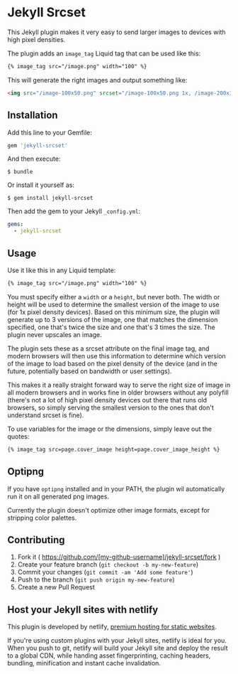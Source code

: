 # Jekyll Srcset

This Jekyll plugin makes it very easy to send larger images to devices with high pixel densities.

The plugin adds an `image_tag` Liquid tag that can be used like this:

```html
{% image_tag src="/image.png" width="100" %}
```

This will generate the right images and output something like:

```html
<img src="/image-100x50.png" srcset="/image-100x50.png 1x, /image-200x100.png 2x, /image-300x150.png 3x" width="100">
```

## Installation

Add this line to your Gemfile:

```ruby
gem 'jekyll-srcset'
```

And then execute:

    $ bundle

Or install it yourself as:

    $ gem install jekyll-srcset

Then add the gem to your Jekyll `_config.yml`:

```yml
gems:
  - jekyll-srcset
```

## Usage

Use it like this in any Liquid template:

```html
{% image_tag src="/image.png" width="100" %}
```

You must specify either a `width` or a `height`, but never both. The width or height will be used to determine the smallest version of the image to use (for 1x pixel density devices). Based on this minimum size, the plugin will generate up to 3 versions of the image, one that matches the dimension specified, one that's twice the size and one that's 3 times the size. The plugin never upscales an image.

The plugin sets these as a srcset attribute on the final image tag, and modern browsers will then use this information to determine which version of the image to load based on the pixel density of the device (and in the future, potentially based on bandwidth or user settings).

This makes it a really straight forward way to serve the right size of image in all modern browsers and in works fine in older browsers without any polyfill (there's not a lot of high pixel density devices out there that runs old browsers, so simply serving the smallest version to the ones that don't understand srcset is fine).

To use variables for the image or the dimensions, simply leave out the quotes:

```html
{% image_tag src=page.cover_image height=page.cover_image_height %}
```

## Optipng

If you have `optipng` installed and in your PATH, the plugin wil automatically run it on all generated png images.

Currently the plugin doesn't optimize other image formats, except for stripping color palettes.

## Contributing

1. Fork it ( https://github.com/[my-github-username]/jekyll-srcset/fork )
2. Create your feature branch (`git checkout -b my-new-feature`)
3. Commit your changes (`git commit -am 'Add some feature'`)
4. Push to the branch (`git push origin my-new-feature`)
5. Create a new Pull Request

## Host your Jekyll sites with netlify

This plugin is developed by netlify, [premium hosting for static websites](https://www.netlify.com).

If you're using custom plugins with your Jekyll sites, netlify is ideal for you. When you push to git, netlify will build your Jekyll site and deploy the result to a global CDN, while handing asset fingerprinting, caching headers, bundling, minification and instant cache invalidation.

